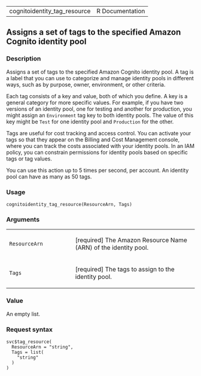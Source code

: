 <table style="width: 100%;">
<tbody>
<tr class="odd">
<td>cognitoidentity_tag_resource</td>
<td style="text-align: right;">R Documentation</td>
</tr>
</tbody>
</table>

## Assigns a set of tags to the specified Amazon Cognito identity pool

### Description

Assigns a set of tags to the specified Amazon Cognito identity pool. A
tag is a label that you can use to categorize and manage identity pools
in different ways, such as by purpose, owner, environment, or other
criteria.

Each tag consists of a key and value, both of which you define. A key is
a general category for more specific values. For example, if you have
two versions of an identity pool, one for testing and another for
production, you might assign an `Environment` tag key to both identity
pools. The value of this key might be `Test` for one identity pool and
`Production` for the other.

Tags are useful for cost tracking and access control. You can activate
your tags so that they appear on the Billing and Cost Management
console, where you can track the costs associated with your identity
pools. In an IAM policy, you can constrain permissions for identity
pools based on specific tags or tag values.

You can use this action up to 5 times per second, per account. An
identity pool can have as many as 50 tags.

### Usage

    cognitoidentity_tag_resource(ResourceArn, Tags)

### Arguments

<table>
<colgroup>
<col style="width: 35%" />
<col style="width: 65%" />
</colgroup>
<tbody>
<tr class="odd">
<td><code
id="cognitoidentity_tag_resource_:_ResourceArn">ResourceArn</code></td>
<td><p>[required] The Amazon Resource Name (ARN) of the identity
pool.</p></td>
</tr>
<tr class="even">
<td><code id="cognitoidentity_tag_resource_:_Tags">Tags</code></td>
<td><p>[required] The tags to assign to the identity pool.</p></td>
</tr>
</tbody>
</table>

### Value

An empty list.

### Request syntax

    svc$tag_resource(
      ResourceArn = "string",
      Tags = list(
        "string"
      )
    )
